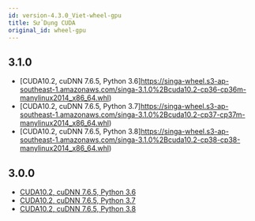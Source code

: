 ```yaml
---
id: version-4.3.0_Viet-wheel-gpu
title: Sử Dụng CUDA
original_id: wheel-gpu
---
```


<!--- Licensed to the Apache Software Foundation (ASF) under one or more contributor license agreements.  See the NOTICE file distributed with this work for additional information regarding copyright ownership.  The ASF licenses this file to you under the Apache License, Version 2.0 (the "License"); you may not use this file except in compliance with the License.  You may obtain a copy of the License at http://www.apache.org/licenses/LICENSE-2.0 Unless required by applicable law or agreed to in writing, software distributed under the License is distributed on an "AS IS" BASIS, WITHOUT WARRANTIES OR CONDITIONS OF ANY KIND, either express or implied.  See the License for the specific language governing permissions and limitations under the License.  -->

## 3.1.0

- [CUDA10.2, cuDNN 7.6.5, Python
  3.6]https://singa-wheel.s3-ap-southeast-1.amazonaws.com/singa-3.1.0%2Bcuda10.2-cp36-cp36m-manylinux2014_x86_64.whl)
- [CUDA10.2, cuDNN 7.6.5, Python
  3.7]https://singa-wheel.s3-ap-southeast-1.amazonaws.com/singa-3.1.0%2Bcuda10.2-cp37-cp37m-manylinux2014_x86_64.whl)
- [CUDA10.2, cuDNN 7.6.5, Python
  3.8]https://singa-wheel.s3-ap-southeast-1.amazonaws.com/singa-3.1.0%2Bcuda10.2-cp38-cp38-manylinux2014_x86_64.whl)

## 3.0.0

- [CUDA10.2, cuDNN 7.6.5, Python 3.6](https://singa-wheel.s3-ap-southeast-1.amazonaws.com/singa-3.0.0%2Bcuda10.2-cp36-cp36m-manylinux2014_x86_64.whl)
- [CUDA10.2, cuDNN 7.6.5, Python 3.7](https://singa-wheel.s3-ap-southeast-1.amazonaws.com/singa-3.0.0%2Bcuda10.2-cp37-cp37m-manylinux2014_x86_64.whl)
- [CUDA10.2, cuDNN 7.6.5, Python 3.8](https://singa-wheel.s3-ap-southeast-1.amazonaws.com/singa-3.0.0%2Bcuda10.2-cp38-cp38-manylinux2014_x86_64.whl)
